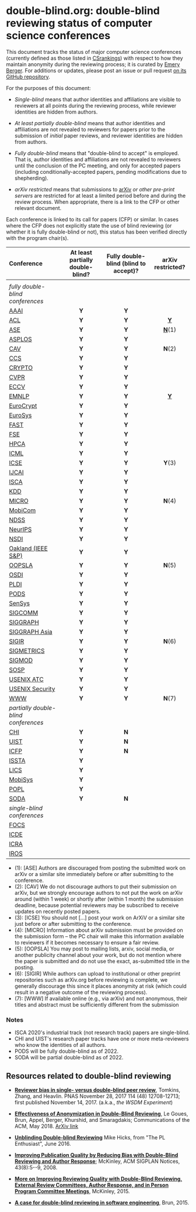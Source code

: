 # double-blind.org: double-blind reviewing status of computer science conferences

This document tracks the status of major computer science conferences
(currently defined as those listed in [CSrankings](http://csrankings.org)) with
respect to how they maintain anonymity during the reviewing process;
it is curated by [Emery Berger](https://emeryberger.com). For additions or updates,
please post an issue or pull request [on its GitHub repository](https://github.com/double-blind-reviewing/double-blind-reviewing.github.io).

For the purposes of this document:

* _Single-blind_ means that author identities and affiliations are
visible to reviewers at all points during the reviewing process, while
reviewer identities are hidden from authors.

* _At least partially double-blind_ means that author identities and
affiliations are not revealed to reviewers for papers prior to the
submission of _initial_ paper reviews, and reviewer identities are
hidden from authors.

* _Fully double-blind_ means that "double-blind to accept" is
employed. That is, author identities and affiliations are not revealed
to reviewers until the conclusion of the PC meeting, and only for
accepted papers (including conditionally-accepted papers, pending
modifications due to shepherding).

* _arXiv restricted_ means that submissions to
  [arXiv](https://arxiv.org/) _or other pre-print servers_ are
  restricted for at least a limited period before and during the
  review process. When appropriate, there is a link to the CFP or other
  relevant document.

Each conference is linked to its call for papers (CFP) or similar.
In cases where the CFP does not explicitly state the use of blind
reviewing (or whether it is fully double-blind or not), this status has
been verified directly with the program chair(s).

| Conference | At least partially double-blind? | Fully double-blind (blind to accept)? | arXiv restricted? |
| :--        | :--:      | :--:    | :--:    |
|            |           |         |         |
| _fully double-blind conferences_ | |
| [AAAI](https://aaai.org/Conferences/AAAI-20/aaai20call/)        | **Y**     | **Y** |  |
| [ACL](https://acl2020.org/calls/papers/)        | **Y**     | **Y** | [**Y**](https://acl2020.org/calls/papers/#important-anonymity-period) |
| [ASE](https://conf.researchr.org/track/ase-2020/ase-2020-papers)        | **Y**     | **Y** | [**N**](https://conf.researchr.org/track/ase-2020/ase-2020-papers#FAQs-on-Double-Blind)(1) |
| [ASPLOS](https://asplos-conference.org/submissions/)        | **Y**     | **Y** |  |
| [CAV](http://i-cav.org/2020/call-for-papers/)        | **Y**     | **Y** | **N**(2) |
| [CCS](https://www.sigsac.org/ccs/CCS2020/call-for-papers.html)        | **Y**     | **Y** |  |
| [CRYPTO](https://crypto.iacr.org/2020/callforpapers.html)        | **Y**     | **Y** |  |
| [CVPR](http://cvpr2020.thecvf.com/submission/main-conference/author-guidelines#call-for-papers)        | **Y**     | **Y** |  |
| [ECCV](https://eccv2020.eu/author-instructions/)        | **Y**     | **Y** |  |
| [EMNLP](https://2020.emnlp.org/call-for-papers)        | **Y**     | **Y** | [**Y**](https://www.emnlp-ijcnlp2019.org/calls/papers) |
| [EuroCrypt](https://eurocrypt.iacr.org/2020/callforpapers.html)        | **Y**     | **Y** |  |
| [EuroSys](https://www.eurosys2020.org/call-for-papers/)        | **Y**     | **Y** |  |
| [FAST](https://www.usenix.org/conference/fast20/call-for-papers)        | **Y**     | **Y** |  |
| [FSE](https://2020.esec-fse.org/track/fse-2020-papers)        | **Y**     | **Y** |  |
| [HPCA](https://www.hpca-conf.org/2020/calls/)        | **Y**     | **Y** |  |
| [ICML](https://icml.cc/Conferences/2020/CallForPapers)        | **Y**     | **Y** |  |
| [ICSE](https://conf.researchr.org/track/icse-2020/icse-2020-papers#Submitting-to-ICSE-Q-A)        | **Y**     | **Y** | **Y**(3) |
| [IJCAI](https://ijcai20.org/call-for-papers.html)        | **Y**     | **Y** |  |
| [ISCA](https://www.iscaconf.org/isca2020/submit/guidelines.html)        | **Y**     | **Y** |  |
| [KDD](https://www.kdd.org/kdd2020/calls/view/kdd-2020-call-for-research-papers)        | **Y**     | **Y** |  |
| [MICRO](https://www.microarch.org/micro52/submit/guidelines.html)        | **Y**     | **Y** | **N**(4) |
| [MobiCom](https://sigmobile.org/mobicom/2020/)        | **Y**     | **Y** |  |
| [NDSS](https://www.ndss-symposium.org/ndss2020/call-for-papers/)        | **Y**     | **Y** |  |
| [NeurIPS](https://nips.cc/Conferences/2019/CallForPapers)        | **Y**     | **Y** |  |
| [NSDI](https://www.usenix.org/conference/nsdi20/call-for-papers)        | **Y**     | **Y** |  |
| [Oakland (IEEE S&P)](https://www.ieee-security.org/TC/SP2020/cfpapers.html)        | **Y**     | **Y** |  |
| [OOPSLA](https://2020.splashcon.org/track/splash-2020-oopsla#Call-for-Papers)        | **Y**     | **Y** | **N**(5) |
| [OSDI](https://www.usenix.org/conference/osdi20/call-for-papers)        | **Y**     | **Y** |  |
| [PLDI](https://pldi20.sigplan.org/track/pldi-2020-papers#FAQ-on-Double-Blind-Reviewing)        | **Y**     | **Y** |  |
| [PODS](https://2021.sigmod.org/calls_papers_pods_research.shtml)        | **Y**     | **Y** |  |
| [SenSys](http://sensys.acm.org/2020/cfp/)        | **Y**     | **Y** |  |
| [SIGCOMM](https://conferences.sigcomm.org/sigcomm/2020/submission.html)        | **Y**     | **Y** |  |
| [SIGGRAPH](https://s2020.siggraph.org/submissions/technical-papers-submissions/technical-papers-submissions-faq/)        | **Y**     | **Y** |  |
| [SIGGRAPH Asia](https://sa2019.siggraph.org/submissions/technical-papers)        | **Y**     | **Y** |  |
| [SIGIR](https://sigir.org/sigir2020/call-for-full-papers/)        | **Y**     | **Y** | **N**(6) |
| [SIGMETRICS](https://www.sigmetrics.org/sigmetrics2020/call_for_papers.html)        | **Y**     | **Y** |  |
| [SIGMOD](https://sigmod2020.org/calls_papers_sigmod_research.shtml)        | **Y**     | **Y** |  |
| [SOSP](https://sosp2021.mpi-sws.org/cfp.html)        | **Y**     | **Y** |  |
| [USENIX ATC](https://www.usenix.org/conference/atc20/call-for-papers)        | **Y**     | **Y** |  |
| [USENIX Security](https://www.usenix.org/sites/default/files/sec20_cfp_101519.pdf)        | **Y**     | **Y** |  |
| [WWW](https://www2020.thewebconf.org/call-for-contributions#instructions)        | **Y**     | **Y** | **N**(7) |
| _partially double-blind conferences_ | |
| [CHI](https://chi2020.acm.org/authors/papers/chi-anonymisation-policy/)        | **Y**     | **N** |  |
| [UIST](https://uist.acm.org/uist2019/author-guide/index.html#ano)        | **Y**     | **N** |  |
| [ICFP](https://conf.researchr.org/track/icfp-2020/icfp-2020-papers#Call-for-Papers)        | **Y**     | **N** |  |
| [ISSTA](https://conf.researchr.org/track/issta-2020/issta-2020-papers#Double-Blind-Reviewing)        | **Y**     |  |  |
| [LICS](https://lics.siglog.org/lics20/cfp.php)        | **Y**     |  |  |
| [MobiSys](https://www.sigmobile.org/mobisys/2020/cfp/)        | **Y**     |  |  |
| [POPL](https://popl20.sigplan.org/track/POPL-2020-Research-Papers#POPL-2020-Call-for-Papers)        | **Y**     |  |  |
| [SODA](https://www.siam.org/conferences/cm/submissions-and-deadlines/soda22-submissions-deadlines)        | **Y**     | **N** |  |
| _single-blind conferences_ | |
| [FOCS](http://focs2019.cs.jhu.edu/cfp/)        |      |  |  |
| [ICDE](https://www.utdallas.edu/icde/call.html)        |      |  |  |
| [ICRA](https://www.icra2020.org/call-for-papers)        |      |  |  |
| [IROS](http://www.iros2020.org/2submission/CallforPapers.html)        |      |  |  |

 * (1): [ASE] Authors are discouraged from posting the submitted work on arXiv or a similar site immediately before or after submitting to the conference.
 * (2): [CAV] We do not discourage authors to put their submission on arXiv, but we strongly encourage authors to not put the work on arXiv around (within 1 week) or shortly after (within 1 month) the submission deadline, because potential reviewers may be subscribed to receive updates on recently posted papers.
 * (3): [ICSE] You should not [...] post your work on ArXiV or a similar site just before or after submitting to the conference.
 * (4): [MICRO] Information about arXiv submission  must be provided on the submission form – the PC chair will make this information available to reviewers if it becomes necessary to ensure a fair review.
 * (5): [OOPSLA] You may post to mailing lists, arxiv, social media, or another publicity channel about your work, but do not mention where the paper is submitted and do not use the exact, as-submitted title in the posting.
 * (6): [SIGIR] While authors can upload to institutional or other preprint repositories such as arXiv.org before reviewing is complete, we generally discourage this since it places anonymity at risk (which could result in a negative outcome of the reviewing process).
 * (7): [WWW] If available online (e.g., via arXiv) and not anonymous, their titles and abstract must be sufficiently different from the submission

### Notes

* ISCA 2020's industrial track (not research track) papers are single-blind.
* CHI and UIST's research paper tracks have one or more meta-reviewers who know the identities of all authors.
* PODS will be fully double-blind as of 2022.
* SODA will be partial double-blind as of 2022.

## Resources related to double-blind reviewing

* [**Reviewer bias in single- versus double-blind peer review**](https://www.pnas.org/content/114/48/12708), Tomkins, Zhang, and Heavlin. PNAS November 28, 2017 114 (48) 12708-12713; first published November 14, 2017. (a.k.a., _the WSDM Experiment_)

* [**Effectiveness of Anonymization in Double-Blind Reviewing**](https://dl.acm.org/doi/10.1145/3208157), Le Goues, Brun, Appel, Berger, Khurshid, and Smaragdakis; Communications of the ACM, May 2018. [ArXiv link](https://arxiv.org/abs/1709.01609)

* [**Unblinding Double-blind Reviewing**](http://www.pl-enthusiast.net/2016/06/27/unblinding-double-blind-reviewing/) Mike Hicks, from "The PL Enthusiast", June 2016.

* [**Improving Publication Quality by Reducing Bias with Double-Blind Reviewing and Author Response**](http://www.cs.utexas.edu/users/mckinley/papers/blind-2008.pdf); McKinley, ACM SIGPLAN Notices, 43(8):5--9, 2008.

* [**More on Improving Reviewing Quality with Double-Blind Reviewing, External Review Committees, Author Response, and in Person Program Committee Meetings**](http://www.cs.utexas.edu/users/mckinley/notes/blind.html), McKinley, 2015.

* [**A case for double-blind reviewing in software engineering**](https://people.cs.umass.edu/~brun/doubleblind.html), Brun, 2015.
